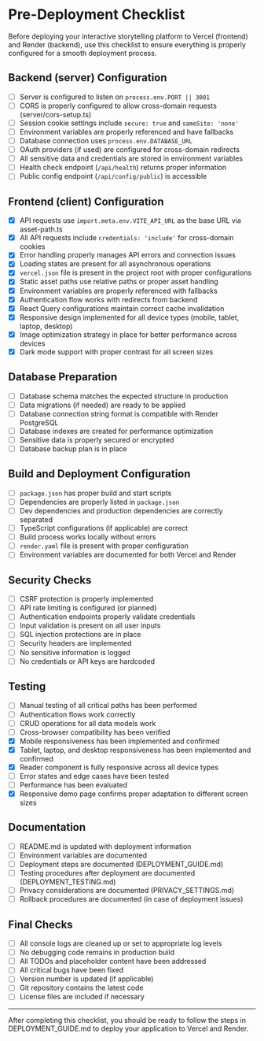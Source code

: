 # Pre-Deployment Checklist

Before deploying your interactive storytelling platform to Vercel (frontend) and Render (backend), use this checklist to ensure everything is properly configured for a smooth deployment process.

## Backend (server) Configuration

- [ ] Server is configured to listen on `process.env.PORT || 3001`
- [ ] CORS is properly configured to allow cross-domain requests (server/cors-setup.ts)
- [ ] Session cookie settings include `secure: true` and `sameSite: 'none'`
- [ ] Environment variables are properly referenced and have fallbacks
- [ ] Database connection uses `process.env.DATABASE_URL`
- [ ] OAuth providers (if used) are configured for cross-domain redirects
- [ ] All sensitive data and credentials are stored in environment variables
- [ ] Health check endpoint (`/api/health`) returns proper information
- [ ] Public config endpoint (`/api/config/public`) is accessible

## Frontend (client) Configuration

- [x] API requests use `import.meta.env.VITE_API_URL` as the base URL via asset-path.ts
- [x] All API requests include `credentials: 'include'` for cross-domain cookies
- [x] Error handling properly manages API errors and connection issues
- [x] Loading states are present for all asynchronous operations
- [x] `vercel.json` file is present in the project root with proper configurations
- [x] Static asset paths use relative paths or proper asset handling
- [x] Environment variables are properly referenced with fallbacks
- [x] Authentication flow works with redirects from backend
- [x] React Query configurations maintain correct cache invalidation
- [x] Responsive design implemented for all device types (mobile, tablet, laptop, desktop)
- [x] Image optimization strategy in place for better performance across devices
- [x] Dark mode support with proper contrast for all screen sizes

## Database Preparation

- [ ] Database schema matches the expected structure in production
- [ ] Data migrations (if needed) are ready to be applied
- [ ] Database connection string format is compatible with Render PostgreSQL
- [ ] Database indexes are created for performance optimization
- [ ] Sensitive data is properly secured or encrypted
- [ ] Database backup plan is in place

## Build and Deployment Configuration

- [ ] `package.json` has proper build and start scripts
- [ ] Dependencies are properly listed in `package.json`
- [ ] Dev dependencies and production dependencies are correctly separated
- [ ] TypeScript configurations (if applicable) are correct
- [ ] Build process works locally without errors
- [ ] `render.yaml` file is present with proper configuration
- [ ] Environment variables are documented for both Vercel and Render

## Security Checks

- [ ] CSRF protection is properly implemented
- [ ] API rate limiting is configured (or planned)
- [ ] Authentication endpoints properly validate credentials
- [ ] Input validation is present on all user inputs
- [ ] SQL injection protections are in place
- [ ] Security headers are implemented
- [ ] No sensitive information is logged
- [ ] No credentials or API keys are hardcoded

## Testing

- [ ] Manual testing of all critical paths has been performed
- [ ] Authentication flows work correctly
- [ ] CRUD operations for all data models work
- [ ] Cross-browser compatibility has been verified
- [x] Mobile responsiveness has been implemented and confirmed
- [x] Tablet, laptop, and desktop responsiveness has been implemented and confirmed
- [x] Reader component is fully responsive across all device types
- [ ] Error states and edge cases have been tested
- [ ] Performance has been evaluated
- [x] Responsive demo page confirms proper adaptation to different screen sizes

## Documentation

- [ ] README.md is updated with deployment information
- [ ] Environment variables are documented
- [ ] Deployment steps are documented (DEPLOYMENT_GUIDE.md)
- [ ] Testing procedures after deployment are documented (DEPLOYMENT_TESTING.md)
- [ ] Privacy considerations are documented (PRIVACY_SETTINGS.md)
- [ ] Rollback procedures are documented (in case of deployment issues)

## Final Checks

- [ ] All console logs are cleaned up or set to appropriate log levels
- [ ] No debugging code remains in production build
- [ ] All TODOs and placeholder content have been addressed
- [ ] All critical bugs have been fixed
- [ ] Version number is updated (if applicable)
- [ ] Git repository contains the latest code
- [ ] License files are included if necessary

---

After completing this checklist, you should be ready to follow the steps in DEPLOYMENT_GUIDE.md to deploy your application to Vercel and Render.